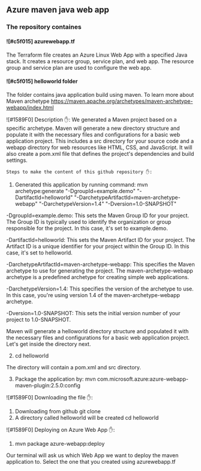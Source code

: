 ## Azure maven java web app

### The repository containes

#### ![#c5f015] azurewebapp.tf
The Terraform file creates an Azure Linux Web App with a specified Java stack. It creates a resource group, service plan, and web app. The resource group and service plan are used to configure the web app. 


#### ![#c5f015] helloworld folder
The folder contains java application build using maven.
To learn more about Maven archetype https://maven.apache.org/archetypes/maven-archetype-webapp/index.html

![#1589F0] Description ✋:
We generated a Maven project based on a specific archetype. 
Maven will generate a new directory structure and populate it with the necessary files and configurations for a basic web application project. This includes a src directory for your source code and a webapp directory for web resources like HTML, CSS, and JavaScript. It will also create a pom.xml file that defines the project's dependencies and build settings.

`Steps to make the content of this github repository ✋:`
1. Generated this application by running command:
mvn archetype:generate "-DgroupId=example.demo" "-DartifactId=helloworld" "-DarchetypeArtifactId=maven-archetype-webapp" "-DarchetypeVersion=1.4" "-Dversion=1.0-SNAPSHOT"

-DgroupId=example.demo: This sets the Maven Group ID for your project. The Group ID is typically used to identify the organization or group responsible for the project. In this case, it's set to example.demo.

-DartifactId=helloworld: This sets the Maven Artifact ID for your project. The Artifact ID is a unique identifier for your project within the Group ID. In this case, it's set to helloworld.

-DarchetypeArtifactId=maven-archetype-webapp: This specifies the Maven archetype to use for generating the project. The maven-archetype-webapp archetype is a predefined archetype for creating simple web applications.

-DarchetypeVersion=1.4: This specifies the version of the archetype to use. In this case, you're using version 1.4 of the maven-archetype-webapp archetype.

-Dversion=1.0-SNAPSHOT: This sets the initial version number of your project to 1.0-SNAPSHOT.

Maven will generate a helloworld directory structure and populated it with the necessary files and configurations for a basic web application project. Let's get inside the directory next.

2. cd helloworld

The directory will contain a pom.xml and src directory.

3. Package the application by:
mvn com.microsoft.azure:azure-webapp-maven-plugin:2.5.0:config


![#1589F0] Downloading the file ✋:

1. Downloading from github
git clone  
2. A directory called helloworld will be created
cd helloworld


![#1589F0] Deploying on Azure Web App ✋:
1. mvn package azure-webapp:deploy

Our terminal will ask us which Web App we want to deploy the maven application to. Select the one that you created using azurewebapp.tf

